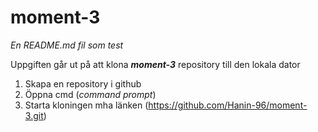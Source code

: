 # moment-3

_En README.md fil som test_

Uppgiften går ut på att klona **_moment-3_** repository till den lokala dator

1. Skapa en repository i github
2. Öppna cmd (_command prompt_)
3. Starta kloningen mha länken (https://github.com/Hanin-96/moment-3.git)
